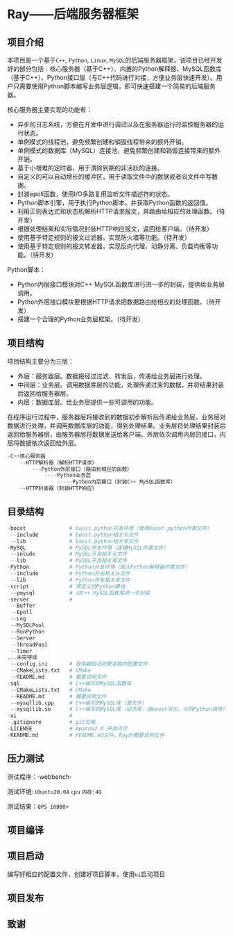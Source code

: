 # Ray——后端服务器框架
## 项目介绍

本项目是一个基于`C++`, `Python`, `Linux`, `MySQL`的后端服务器框架。该项目已经开发好的部分包括：核心服务器（基于C++）、内置的Python解释器、MySQL函数库（基于C++）、Python接口层（与C++代码进行对接，方便业务层快速开发）。用户只需要使用Python脚本编写业务层逻辑，即可快速搭建一个简易的后端服务器。

核心服务器主要实现的功能有：

* 异步的日志系统，方便在开发中进行调试以及在服务器运行时监控服务器的运行状态。
* 单例模式的线程池，避免频繁创建和销毁线程带来的额外开销。
* 单例模式的数据库（MySQL）连接池，避免频繁创建和销毁连接带来的额外开销。
* 基于小根堆的定时器，用于清除到期的非活跃的连接。
* 自定义的可以自动增长的缓冲区，用于读取文件中的数据或者向文件中写数据。
* 封装epoll函数，使用I/O多路复用监听文件描述符的状态。
* Python脚本引擎，用于执行Python脚本，并获取Python函数的返回值。
* 利用正则表达式和状态机解析HTTP请求报文，并路由给相应的处理函数。（待开发）
* 根据处理结果和实际情况封装HTTP响应报文，返回给客户端。（待开发）
* 使用基于特定规则的报文过滤器，实现防火墙等功能。（待开发）
* 使用基于特定规则的报文转发器，实现反向代理、动静分离、负载均衡等功能。（待开发）

Python脚本：

* Python内层接口模块对C++ MySQL函数库进行进一步的封装，提供给业务层调用。
* Python外层接口模块要根据HTTP请求把数据路由给相应的处理函数。（待开发）
* 搭建一个合理的Python业务层框架。（待开发）

## 项目结构

项目结构主要分为三层：

* 外层：服务器层。数据报经过过滤、转发后，传递给业务层进行处理。
* 中间层：业务层。调用数据库层的功能，处理传递过来的数据，并将结果封装后返回给服务器层。
* 内层：数据库层。给业务层提供一些可调用的功能。

在程序运行过程中，服务器层将接收到的数据初步解析后传递给业务层，业务层对数据进行处理，并调用数据库层的功能，得到处理结果。业务层将处理结果封装后返回给服务器层，由服务器层将数据发送给客户端。外层依次调用内层的接口，内层将数据依次返回给外层。

```Python
-C++核心服务器
	--HTTP解析器（解析HTTP请求）
		---Python外层接口（路由到相应的函数）
			----Python业务层
				-----Python内层接口（封装C++ MySQL函数库）
	--HTTP封装器（封装HTTP响应）		
```

## 目录结构

```python
-boost				# boost.python开发环境（使用boost.python所需文件）
 --include			# boost.python相关头文件
 --lib				# boost.python相关库文件
-MySQL				# MySQL开发环境（连接MySQL所需文件）
 --inlude			# MySQL开发相关头文件
 --lib				# MySQL开发相关库文件
-Python				# Python开发环境（嵌入Python解释器所需文件）
 --include			# Python开发相关头文件
 --lib				# Python开发相关库文件
-script				# 预定义的Python模块
 --pmysql			# 对C++ MySQL函数库进一步封装
-server				# 
 --Buffer
 --Epoll
 --Log
 --MySQLPool
 --RunPython
 --Server
 --ThreadPool
 --Timer
...未完待续
 --config.ini		# 服务器启动时要读取的配置文件
 --CMakeLists.txt	# CMake
 --README.md		# 概要说明文件
-sql				# C++编写的MySQL函数库
 --CMakeLists.txt	# CMake
 --README.md		# 概要说明文件
 --mysqllib.cpp		# C++编写的MySQL库（源文件）
 --mysqllib.so		# C++编写的MySQL库（动态库，由boost导出，可用Python调用）
-ui					#
-.gitignore			# git忽略
-LICENSE			# Apache2.0 开源许可
-README.md			# README.md文件，Ray的概要说明文件
```

## 压力测试

测试程序：·webbench·

测试环境: `Ubuntu20.04` `cpu` `内存:4G`

测试结果：`QPS 10000+`

## 项目编译

## 项目启动

编写好相应的配置文件，创建好项目脚本，使用`ui`启动项目

## 项目发布

## 致谢